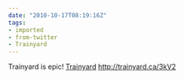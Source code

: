 ```yaml
---
date: "2010-10-17T08:19:16Z"
tags:
- imported
- from-twitter
- Trainyard
---
```

Trainyard is epic\! [Trainyard](/tags/Trainyard) http://trainyard.ca/3kV2
